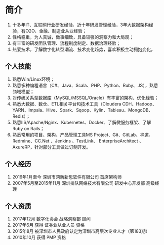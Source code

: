 # 简介

1. 十多年IT、互联网行业研发经验，近十年研发管理经验，3年大数据架构经验，有O2O、金融、制造业从业经验；
1. 性格稳重，为人真诚，做事细致，具备较强的洞察力和大局观；
1. 有丰富的研发团队管理、流程制度制定、数据治理经验；
1. 热爱技术，了解数字化转型潮流、技术变化趋势，喜欢积极主动拥抱变化。

## 个人技能

1. 熟悉Win/Linux环境；
1. 熟悉多种编程语言（C#、Java、Scala、PHP、Python、Ruby、JS），熟悉领域模型；
1. 对传统关系型数据库（MySQL/MSSQL/Oracle）有丰富的架构、优化经验；
1. 熟悉大数据、数仓、ETL相关平台和技术工具（Cloudera CDH、Hadoop、YARN、Impala、Hive、Spark、Sqoop、Kylin、Tableau、MongoDB、Redis）；
1. 熟悉IIS/Apache/Nginx、Kubernetes、Docker、了解微服务框架、了解Ruby on Rails；
1. 熟悉常用的项目、架构、产品管理工具MS Project、Git、GitLab、禅道、Redmine、CC.Net 、Jenkins 、TestLink、 EnterpriseArchitect 、AxureRP，针对部分工具做过订制开发。

## 个人经历

1. 2016年1月至今 深圳市网新新思软件有限公司 首席架构师
1. 2007年5月至2015年11月 深圳排队网络技术有限公司 研发中心开发部 高级经理

## 个人资质

1. 2017年12月 数字化协会 战略洞察部 顾问
1. 2017年6月 获得 证券业从业人员 资格
1. 2015年8月 被深圳市人民政府认定为深圳市高层次专业人才（第183期）
1. 2010年10月 获得 PMP 资格
